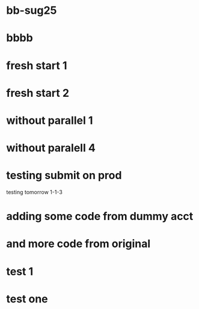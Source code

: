 # bb-sug25

# bbbb

# fresh start 1

# fresh start 2

# without parallel 1

# without paralell 4

# testing submit on prod

testing tomorrow
1-1-3

# adding some code from dummy acct

# and more code from original

# test 1

# test one 